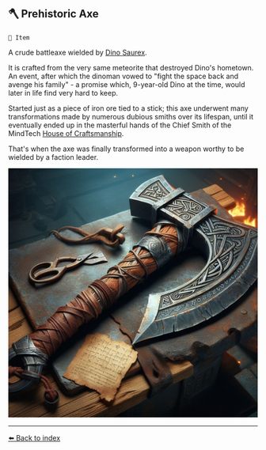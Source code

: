 ## 🪓 Prehistoric Axe

`📜 Item`

A crude battleaxe wielded by [Dino Saurex](/curious_dino.html).

It is crafted from the very same meteorite that destroyed Dino's hometown. An event, after which the dinoman vowed to "fight the space back and avenge his family" - a promise which, 9-year-old Dino at the time, would later in life find very hard to keep.

Started just as a piece of iron ore tied to a stick; this axe underwent many transformations made by numerous dubious smiths over its lifespan, until it eventually ended up in the masterful hands of the Chief Smith of the MindTech [House of Craftsmanship](/house_of_craftsmanship.html).

That's when the axe was finally transformed into a weapon worthy to be wielded by a faction leader.

![Prehistoric Axe](/i/prehistoric_axe.png)


----------
[⬅️ Back to index](/index.md#e4e0_s)